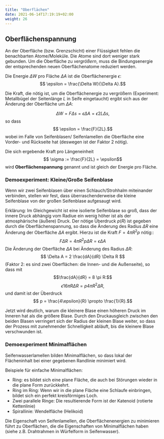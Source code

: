 ```yaml
---
title: "Oberflächen"
date: 2021-06-14T17:19:19+02:00
weight: 26
---
```

## Oberflächenspannung
An der Oberfläche (bzw. Grenzschicht) einer Flüssigkeit fehlen die benachbarten 
Atome/Moleküle. Die Atome sind dort weniger stark gebunden. Um die Oberfläche
zu _vergrößern_, muss die Bindungsenergie der entsprechenden 
neuen Oberflächenatome reduziert werden.

Die Energie $\Delta W$  pro Fläche  $\Delta A$ ist die Oberflächenergie $\epsilon$:
$$ \epsilon = \frac{\Delta W}{\Delta A}.$$

Die Kraft, die nötig ist, um die Oberflächenergie zu vergrößern (Experiment:
Metallbügel der Seitenlänge $L$ in Seife eingetaucht) ergibt sich aus der 
Änderung der Oberfläche um $\Delta A$: 

$$ \Delta W = F \Delta s = \epsilon \Delta A = \epsilon 2 L \Delta s,$$
so dass
$$ \epsilon = \frac{F}{2L}.$$
wobei im Falle von Seifenblasen/ Seifenlamellen die Oberfläche eine Vorder- und Rückseite hat (deswegen
ist der Faktor 2 nötig).

Die sich ergebende Kraft pro Längeneinheit 
$$ \sigma := \frac{F}{2L} = \epsilon$$
wird **Oberflächenspannung** genannt und ist gleich der Energie pro Fläche.
            
### Demoexperiment: Kleine/Große Seifenblase
Wenn wir zwei Seifenblasen über einen Schlauch/Strohhalm miteinander 
verbinden, stellen wir fest, dass überraschenderweise die kleine Seifenblase von der großen
Seifenblase aufgesaugt wird. 

Erklärung:
Im Gleichgewicht ist eine isolierte Seifenblase so groß, dass der innere Druck
abhängig vom Radiue ein wenig
höher ist als der atmosphärische (äußere) Druck.
 Der nötige Überdruck $p(R)$ ist 
 gegeben durch die 
Oberflächenspannung, so dass die Änderung des Radius $\Delta R$ eine
Änderung der Oberfläche $\Delta A$ ergibt. Hierzu ist die Kraft 
$F=4\pi R^2 p$ nötig::
$$ F \Delta R = 4\pi R^2 p  \Delta R=   \epsilon \Delta A $$
Die Änderung der Oberfläche $\Delta A$ bei Änderung des Radius $\Delta R$: 
$$ \Delta A = 2 \frac{dA}{dR} \Delta R $$
(Faktor 2: es sind zwei Oberflächen: die Innen- und die Außenseite), so  dass 
mit 
$$\frac{dA}{dR} = 8 \pi R:$$
$$  \epsilon 16 \pi R \Delta R = p 4\pi R^2 \Delta R,$$
und damit ist der Überdruck
$$ p = \frac{4\epsilon}{R} \propto \frac{1}{R}.$$

Jetzt wird deutlich, warum die kleinere Blase einen höheren Druck im Inneren hat 
als die größere Blase. Durch den Druckausgleich zwischen den beiden Blasen verringert
sich der Radius der kleinen Blase weiter, so dass der Prozess mit zunehmender
Schnelligkeit abläuft, bis die kleinere Blase verschwunden ist.

### Demoexperiment Minimalflächen
Seifenwasserlamellen bilden Minimalflächen, so dass lokal der Flächeninhalt bei einer gegebenen Randlinie minimiert wird.

Beispiele für einfache Minimalflächen:
   * Ring: es bildet sich eine plane Fläche, die auch bei Störungen wieder in die plane Form zurückkehrt.
   * Ring im Ring: Wenn wir in die plane Fläche eine Schlaufe einbringen, bildet sich ein perfekt kreisförmiges Loch.
   * Zwei parallele Ringe: Die resultierende Form ist der Katenoid (rotierte Kettenlinie) 
   * Spirallinie: Wendelfläche (Helikoid)

Die Eigenschaft von Seifenlamellen, die Oberflächenenergien zu minimieren führt zu Oberflächen, die die Eigenschaften 
von Minimalflächen haben (siehe z.B. Drahtrahmen in Würfelform in Seifenwasser).

